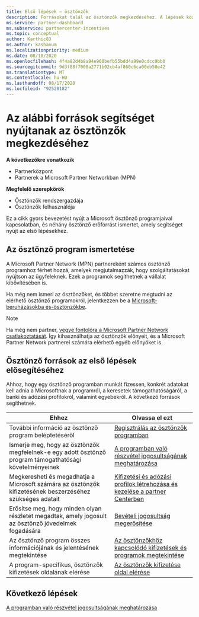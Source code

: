 ```yaml
---
title: Első lépések – ösztönzők
description: Forrásokat talál az ösztönzők megkezdéséhez. A lépések közé tartozik a jogosultsági követelmények teljesítésének megerősítése, valamint a bank-, adó-és kifizetési adatok beküldése.
ms.service: partner-dashboard
ms.subservice: partnercenter-incentives
ms.topic: conceptual
author: Karthic83
ms.author: kashanum
ms.localizationpriority: medium
ms.date: 08/10/2020
ms.openlocfilehash: 4f4a82d4b8a94e960befb55bdd4a99e0cdcc9bb0
ms.sourcegitcommit: 9d3f88f7008a2771b02cb4af860c6ca00eb50e42
ms.translationtype: MT
ms.contentlocale: hu-HU
ms.lasthandoff: 08/17/2020
ms.locfileid: "92528182"
---
```

# <a name="use-these-resources-to-help-you-get-started-with-incentives"></a>Az alábbi források segítséget nyújtanak az ösztönzők megkezdéséhez

**A következőkre vonatkozik**

- Partnerközpont
- Partnerek a Microsoft Partner Networkban (MPN)

**Megfelelő szerepkörök**

- Ösztönzők rendszergazdája
- Ösztönzők felhasználója

Ez a cikk gyors bevezetést nyújt a Microsoft ösztönző programjaival kapcsolatban, és néhány ösztönző erőforrást ismertet, amely segítséget nyújt az első lépésekhez.

## <a name="about-the-incentives-program"></a>Az ösztönző program ismertetése

A Microsoft Partner Network (MPN) partnereként számos ösztönző programhoz férhet hozzá, amelyek megjutalmazzák, hogy szolgáltatásokat nyújtson az ügyfeleknek. Ezek a programok segíthetnek a vállalat kibővítésében is.

Ha még nem ismeri az ösztönzőket, és többet szeretne megtudni az elérhető ösztönző programokról, jelentkezzen be a [Microsoft-beruházásokba és-ösztönzőkbe](https://partner.microsoft.com/membership/partner-incentives).

> [!NOTE]
> Ha még nem partner, [vegye fontolóra a Microsoft Partner Network csatlakoztatását](https://partner.microsoft.com/membership). Így kihasználhatja az ösztönzők előnyeit, és a Microsoft Partner Network partnerei számára elérhető egyéb előnyöket is.  

## <a name="incentives-resources-to-help-you-get-started"></a>Ösztönző források az első lépések elősegítéséhez

Ahhoz, hogy egy ösztönző programban munkát fizessen, konkrét adatokat kell adnia a Microsoftnak a programról, a keresetek támogathatóságáról, a banki és adózási profilokról, valamint egyebekről. A következő források segíthetnek.

|  **Ehhez**  |  **Olvassa el ezt**  |
|--------------|-----------|
| További információ az ösztönző program beléptetéséről | [Regisztrálás az ösztönzők programban](incentives-enroll.md)  |
| Ismerje meg, hogy az ösztönzők megfelelnek-e egy adott ösztönző program támogathatósági követelményeinek | [A programban való részvétel jogosultságának meghatározása](incentives-determined-your-program-eligibility.md)  |
| Megkeresheti és megadhatja a Microsoft számára az ösztönzők kifizetésének beszerzéséhez szükséges adatait | [Kifizetési és adózási profilok létrehozása és kezelése a partner Centerben](incentives-create-and-manage-your-payout-and-tax-profiles.md)  |
| Erősítse meg, hogy minden olyan részletet megadtak, amely jogosult az ösztönző jövedelmek fogadására | [Bevételi jogosultság megerősítése](incentives-confirm-your-earnings-eligibility.md)  |
| Az ösztönző program összes információjának és jelentésének megtekintése | [Az ösztönzőkhöz kapcsolódó kifizetések és programok megtekintése](understand-incentive-payouts.md)  |
| A program-specifikus, ösztönzők kifizetések oldalának elérése | [Az ösztönzők kifizetése oldal elérése](incentives-unified-user-guide.md)  |

## <a name="next-steps"></a>Következő lépések

[A programban való részvétel jogosultságának meghatározása](incentives-determined-your-program-eligibility.md)